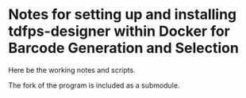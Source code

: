 # Notes for setting up and installing tdfps-designer within Docker for Barcode Generation and Selection

Here be the working notes and scripts. 

The fork of the program is included as a submodule.
